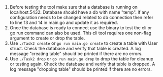 1. Before testing the tool make sure that a database is running on localhost:5432. Database should have a db with name "temp". If any configuration needs to be changed related to db connection then refer to line 13 and 14 in main.go and update it as required.
2. Once the database is ready to connect use the binary to test the cli or go run command can also be used. This cli tool requires one non-flag argument to create or drop the table.
3.  Use `./Task2 create` or `go run main.go create` to create a table with User struct. Check the database and verify that table is created. A log message "creating table" should be printed if there are no errors.
4.  Use `./Task2 drop` or `go run main.go drop` to drop the table for cleanup or testing again. Check the database and verify that table is dropped. A log message "dropping table" should be printed if there are no errors.